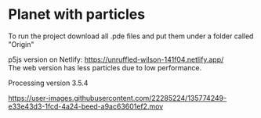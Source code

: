 # Planet with particles

To run the project download all .pde files and put them under a folder called "Origin"

p5js version on Netlify: https://unruffled-wilson-141f04.netlify.app/<br/>
The web version has less particles due to low performance.

Processing version 3.5.4

https://user-images.githubusercontent.com/22285224/135774249-e33e43d3-1fcd-4a24-beed-a9ac63601ef2.mov

